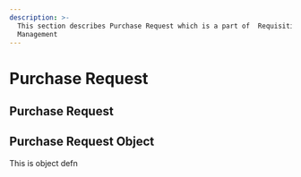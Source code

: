 ```yaml
---
description: >-
  This section describes Purchase Request which is a part of  Requisition
  Management
---
```


# Purchase Request

## Purchase Request

## Purchase Request Object

This is object defn
